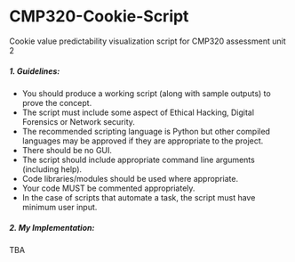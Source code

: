 # CMP320-Cookie-Script
Cookie value predictability visualization script for CMP320 assessment unit 2

##### 1. Guidelines:

- You should produce a working script (along with sample outputs) to prove the concept.
- The script must include some aspect of Ethical Hacking, Digital Forensics or Network security.
- The recommended scripting language is Python but other compiled languages may be approved if they are appropriate to the project.
- There should be no GUI.
- The script should include appropriate command line arguments (including help).
- Code libraries/modules should be used where appropriate.
- Your code MUST be commented appropriately.
- In the case of scripts that automate a task, the script must have minimum user input.

##### 2. My Implementation:
TBA
